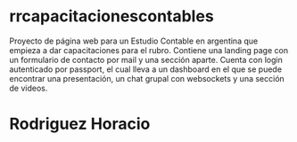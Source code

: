 # rrcapacitacionescontables

Proyecto de página web para un Estudio Contable en argentina que empieza a dar capacitaciones para el rubro.
Contiene una landing page con un formulario de contacto por mail y una sección aparte. Cuenta con login autenticado por passport, el cual lleva 
a un dashboard en el que se puede encontrar una presentación, un chat grupal con websockets y una sección de videos.

# Rodriguez Horacio
